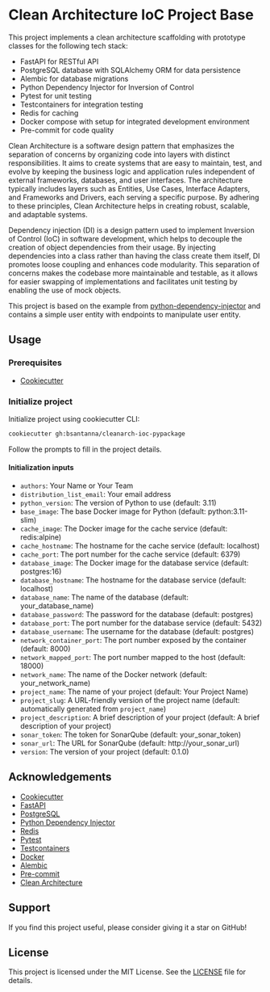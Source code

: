 # Clean Architecture IoC Project Base

This project implements a clean architecture scaffolding with prototype classes for the following tech stack:

- FastAPI for RESTful API
- PostgreSQL database with SQLAlchemy ORM for data persistence
- Alembic for database migrations
- Python Dependency Injector for Inversion of Control
- Pytest for unit testing
- Testcontainers for integration testing
- Redis for caching
- Docker compose with setup for integrated development environment
- Pre-commit for code quality

Clean Architecture is a software design pattern that emphasizes the separation of concerns by organizing code into layers with distinct responsibilities. It aims to create systems that are easy to maintain, test, and evolve by keeping the business logic and application rules independent of external frameworks, databases, and user interfaces. The architecture typically includes layers such as Entities, Use Cases, Interface Adapters, and Frameworks and Drivers, each serving a specific purpose. By adhering to these principles, Clean Architecture helps in creating robust, scalable, and adaptable systems.

Dependency injection (DI) is a design pattern used to implement Inversion of Control (IoC) in software development, which helps to decouple the creation of object dependencies from their usage. By injecting dependencies into a class rather than having the class create them itself, DI promotes loose coupling and enhances code modularity. This separation of concerns makes the codebase more maintainable and testable, as it allows for easier swapping of implementations and facilitates unit testing by enabling the use of mock objects.

This project is based on the example from [python-dependency-injector](https://python-dependency-injector.ets-labs.org/examples/fastapi-sqlalchemy.html) and contains a simple user entity with endpoints to manipulate user entity.

## Usage

### Prerequisites

- [Cookiecutter](https://www.cookiecutter.io/)

### Initialize project

Initialize project using cookiecutter CLI:

```bash
cookiecutter gh:bsantanna/cleanarch-ioc-pypackage
```

Follow the prompts to fill in the project details.

#### Initialization inputs

- `authors`: Your Name or Your Team
- `distribution_list_email`: Your email address
- `python_version`: The version of Python to use (default: 3.11)
- `base_image`: The base Docker image for Python (default: python:3.11-slim)
- `cache_image`: The Docker image for the cache service (default: redis:alpine)
- `cache_hostname`: The hostname for the cache service (default: localhost)
- `cache_port`: The port number for the cache service (default: 6379)
- `database_image`: The Docker image for the database service (default: postgres:16)
- `database_hostname`: The hostname for the database service (default: localhost)
- `database_name`: The name of the database (default: your_database_name)
- `database_password`: The password for the database (default: postgres)
- `database_port`: The port number for the database service (default: 5432)
- `database_username`: The username for the database (default: postgres)
- `network_container_port`: The port number exposed by the container (default: 8000)
- `network_mapped_port`: The port number mapped to the host (default: 18000)
- `network_name`: The name of the Docker network (default: your_network_name)
- `project_name`: The name of your project (default: Your Project Name)
- `project_slug`: A URL-friendly version of the project name (default: automatically generated from `project_name`)
- `project_description`: A brief description of your project (default: A brief description of your project)
- `sonar_token`: The token for SonarQube (default: your_sonar_token)
- `sonar_url`: The URL for SonarQube (default: http://your_sonar_url)
- `version`: The version of your project (default: 0.1.0)

## Acknowledgements

- [Cookiecutter](https://www.cookiecutter.io/)
- [FastAPI](https://fastapi.tiangolo.com/)
- [PostgreSQL](https://www.postgresql.org/)
- [Python Dependency Injector](https://python-dependency-injector.ets-labs.org/)
- [Redis](https://redis.io/)
- [Pytest](https://docs.pytest.org/en/stable/)
- [Testcontainers](https://testcontainers.org/)
- [Docker](https://www.docker.com/)
- [Alembic](https://alembic.sqlalchemy.org/en/latest/)
- [Pre-commit](https://pre-commit.com/)
- [Clean Architecture](https://blog.cleancoder.com/uncle-bob/2012/08/13/the-clean-architecture.html)

## Support

If you find this project useful, please consider giving it a star on GitHub!

## License

This project is licensed under the MIT License. See the [LICENSE](LICENSE) file for details.
